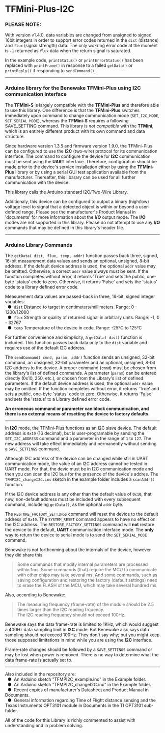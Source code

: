 # TFMini-Plus-I2C
### PLEASE NOTE:
With version v1.4.0, data variables are changed from unsigned to signed 16bit integers in order to support error codes returned in the `dist` (distance) and `flux` (signal strength) data. The only wokring error code at the moment is `-1` returned as `flux` data when the return signal is saturated.

In the example code, `printStatus()` or `printErrorStatus()` has been replaced with `printFrame()` in response to a failed `getData()` or `printReply()` if responding to `sendCommand()`.
<hr />

### Arduino library for the Benewake TFMini-Plus using I2C communication interface

The **TFMini-S** is largely compatible with the **TFMini-Plus** and therefore able to use this library. One difference is that the **TFMini-Plus** switches immediately upon command to change communication mode (`SET_I2C_MODE`, `SET_SERIAL_MODE`), whereas the **TFMini-S** requires a following SAVE_SETTING command. This library is _not compatible_ with the **TFMini**, which is an entirely different product with its own command and data structure.

Since hardware version 1.3.5 and firmware version 1.9.0, the TFMini-Plus can be configured to use the **I2C** (two-wire) protocol for its communication interface.  The command to configure the device for **I2C** communication must be sent using the **UART** interface.  Therefore, configuration should be made prior to the device's service installation either by using the **TFMini-Plus** library or by using a serial GUI test application available from the manufacturer.  Thereafter, this libarary can be used for all further communication with the device.

This library calls the Arduino standard I2C/Two-Wire Library.

Additionaly, this device can be configured to output a binary (high/low) voltage level to signal that a detected object is within or beyond a user-defined range.  Please see the manufacturer's Product Manual in 'documents' for more information about the **I/O** output mode.  The **I/O** modes are not supported in this library.  Please do not attempt to use any **I/O** commands that may be defined in this library's header file.
<hr />

### Arduino Library Commands

The `getData( dist, flux, temp, addr)` function passes back three, signed, 16-bit measurement data values and sends an optional, unsigned, 8-bit address.  If the default device address is used, the optional `addr` value may be omitted.  Otherwise, a correct `addr` value always must be sent.  If the function completes without error, it returns 'True' and sets the public, one-byte 'status' code to zero.  Otherwise, it returns 'False' and sets the 'status' code to a library defined error code.

Measurement data values are passed-back in three, 16-bit, signed integer variables:
<br />&nbsp;&nbsp;&#9679;&nbsp; `dist` Distance to target in centimeters/millimeters. Range: 0 - 1200/12000
<br />&nbsp;&nbsp;&#9679;&nbsp; `flux` Strength or quality of returned signal in arbitrary units. Range: -1, 0 - 32767
<br />&nbsp;&nbsp;&#9679;&nbsp; `temp` Temperature of the device in code. Range: -25°C to 125°C

For further convenience and simplicity, a `getData( dist)` function is included. This function passes back data only to the `dist` variable and requires use of the default I2C address.

The `sendCommand( cmnd, param, addr)` function sends an unsigned, 32-bit command, an unsigned, 32-bit parameter and an optional, unsigned, 8-bit I2C address to the device.  A proper command (`cmnd`) must be chosen from the library's list of defined commands.  A parameter (`param`) can be entered directly (0x10, 250, etc.), or chosen from the Library's list of defined parameters.  If the default device address is used, the optional `addr` value may be omitted.  If the function completes without error, it returns 'True' and sets a public, one-byte 'status' code to zero.  Otherwise, it returns 'False' and sets the 'status' to a Library defined error code.

**An erroneous command or parameter can block communication, and there is no external means of resetting the device to factory defaults.**
<hr>

In **I2C** mode, the TFMini-Plus functions as an I2C slave device.  The default address is `0x10` (16 decimal), but is user-programable by sending the `SET_I2C_ADDRESS` command and a parameter in the range of `1` to `127`.  The new address will take effect immediately and permanently without sending a `SAVE_SETTINGS` command.

Although I2C address of the device can be changed while still in UART communication mode, the value of an I2C address cannot be tested in UART mode. For that, the devic must be in I2C communication mode and then you can scan the I2C bus for the presence of the device's addres. The `TFMPI2C_changeI2C.ino` sketch in the example folder includes a `scanAddr()` function.

If the I2C device address is any other than the default value of `0x10`, that new, non-default address must be included with every subsequent command, includeing `getData()`, as the optional `addr` byte.

The `RESTORE_FACTORY_SETTINGS` command will reset the device to the default address of `0x10`. The `SYSTEM_RESET` command appears to have no effect on the I2C address.  The `RESTORE_FACTORY_SETTINGS` command will **not** restore the device to the default, **UART** communication interface mode.  The **only** way to return the device to serial mode is to send the `SET_SERIAL_MODE` command.

Benewake is not forthcoming about the internals of the device, however they did share this:
>Some commands that modify internal parameters are processed within 1ms.  Some commands (that) require the MCU to communicate with other chips may take several ms.  And some commands, such as saving configuration and restoring the factory (default settings) need to erase the FLASH of the MCU, which may take several hundred ms.

Also, according to Benewake:
>The measuring frequency (frame-rate) of the module should be 2.5 times larger than the I2C reading frquency.<br />
>The I2C reading frequency should not exceed 100Hz.<br />

Benewake says the data frame-rate is limited to 1KHz, which would suggest a 400Hz data sampling limit in **I2C** mode.  But Benewake also says data sampling should not exceed 100Hz.  They don't say why; but you might keep those supposed limitations in mind while you are using the **I2C** interface.

Frame-rate changes should be followed by a `SAVE_SETTINGS` command or may be lost when power is removed.  There is no way to determine what the data frame-rate is actually set to.

<hr>

Also included in the repository are:
<br />&nbsp;&nbsp;&#9679;&nbsp; An Arduino sketch "TFMPI2C_example.ino" in the Example folder.
<br />&nbsp;&nbsp;&#9679;&nbsp; An Arduino sketch "TFMPI2C_changeI2C.ino" in the Example folder.
<br />&nbsp;&nbsp;&#9679;&nbsp; Recent copies of manufacturer's Datasheet and Product Manual in Documents.
<br />&nbsp;&nbsp;&#9679;&nbsp; General information regarding Time of Flight distance sensing and the Texas Instruments OPT3101 module in Documents in the TI OPT3101 sub-folder.

All of the code for this Library is richly commented to assist with understanding and in problem solving.
